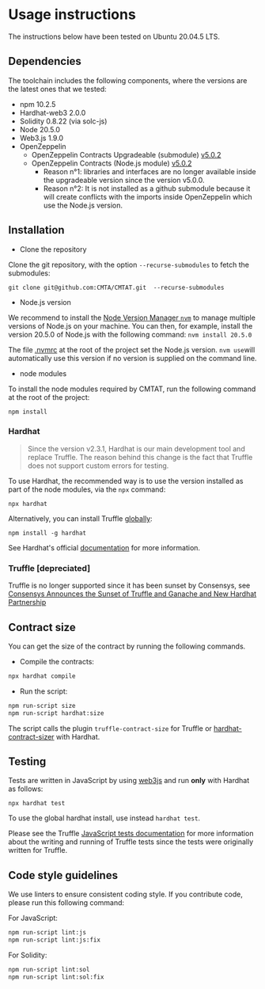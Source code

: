 # Usage instructions

The instructions below have been tested on Ubuntu 20.04.5 LTS.

## Dependencies

The toolchain includes the following components, where the versions
are the latest ones that we tested: 

- npm 10.2.5
- Hardhat-web3 2.0.0
- Solidity 0.8.22 (via solc-js)
- Node 20.5.0
- Web3.js 1.9.0
- OpenZeppelin
  - OpenZeppelin Contracts Upgradeable (submodule) [v5.0.2](https://github.com/OpenZeppelin/openzeppelin-contracts-upgradeable/releases/tag/v5.0.2)
  - OpenZeppelin Contracts (Node.js module) [v5.0.2](https://github.com/OpenZeppelin/openzeppelin-contracts/releases/tag/v5.0.2) 
    - Reason n°1: libraries and interfaces are no longer available inside the upgradeable version since the version v5.0.0.
    - Reason n°2: It is not installed as a github submodule because it will create conflicts with the imports inside OpenZeppelin which use the Node.js version.


## Installation

- Clone the repository

Clone the git repository, with the option `--recurse-submodules` to fetch the submodules:

`git clone git@github.com:CMTA/CMTAT.git  --recurse-submodules`  

- Node.js version

We recommend to install the [Node Version Manager `nvm`](https://github.com/nvm-sh/nvm) to manage multiple versions of Node.js on your machine. You can then, for example, install the version 20.5.0 of Node.js with the following command: `nvm install 20.5.0`

The file [.nvmrc](../.nvmrc) at the root of the project set the Node.js version. `nvm use`will automatically use this version if no version is supplied on the command line.

- node modules

To install the node modules required by CMTAT, run the following command at the root of the project:

`npm install`



### Hardhat

> Since the version v2.3.1, Hardhat is our main development tool and replace Truffle. The reason behind this change is the fact that Truffle does not support custom errors for testing.

To use Hardhat, the recommended way is to use the version installed as
part of the node modules, via the `npx` command:

`npx hardhat`

Alternatively, you can install Truffle [globally](https://trufflesuite.com/docs/truffle/getting-started/installation/):

`npm install -g hardhat` 

See Hardhat's official [documentation](https://hardhat.org) for more information.

### Truffle [depreciated]

Truffle is no longer supported since it has been sunset by Consensys, see [Consensys Announces the Sunset of Truffle and Ganache and New Hardhat Partnership](https://consensys.io/blog/consensys-announces-the-sunset-of-truffle-and-ganache-and-new-hardhat)

## Contract size

You can get the size of the contract by running the following commands.

- Compile the contracts:

```bash
npx hardhat compile
```

- Run the script:

```bash
npm run-script size
npm run-script hardhat:size
```

The script calls the plugin `truffle-contract-size` for Truffle or [hardhat-contract-sizer](https://www.npmjs.com/package/hardhat-contract-sizer) with Hardhat.

## Testing

Tests are written in JavaScript by using [web3js](https://web3js.readthedocs.io/en/v1.10.0/) and run **only** with Hardhat as follows:

`npx hardhat test`

To use the global hardhat install, use instead `hardhat test`.

Please see the Truffle [JavaScript tests documentation](https://www.trufflesuite.com/docs/truffle/testing/writing-tests-in-javascript) for more information about the writing and running of Truffle tests since the tests were originally written for Truffle.


## Code style guidelines

We use linters to ensure consistent coding style. If you contribute code, please run this following command: 

For JavaScript:
```bash
npm run-script lint:js 
npm run-script lint:js:fix 
```

For Solidity:
```bash
npm run-script lint:sol  
npm run-script lint:sol:fix
```
